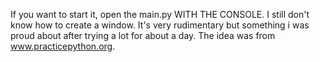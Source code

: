 If you want to start it, open the main.py WITH THE CONSOLE. I still don't know how to create a window. It's very rudimentary but something i was proud about after trying a lot for about a day.
The idea was from www.practicepython.org.
